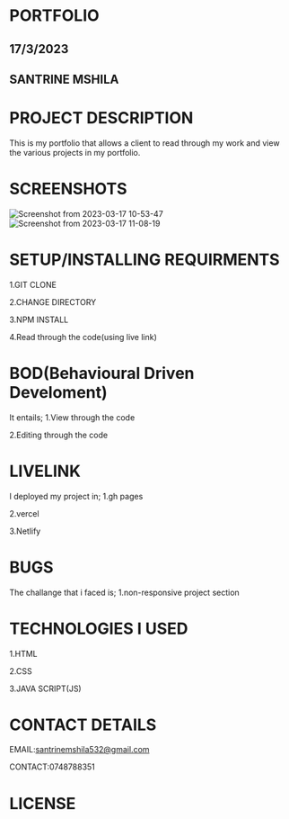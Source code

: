# PORTFOLIO

## 17/3/2023

## SANTRINE MSHILA

# PROJECT DESCRIPTION

This is my portfolio that allows a client to read through my work and view the various projects in my portfolio.

# SCREENSHOTS

![Screenshot from 2023-03-17 10-53-47](https://user-images.githubusercontent.com/125248435/225846956-9507629d-41d8-4685-a511-2d030bdcc5cf.png)
![Screenshot from 2023-03-17 11-08-19](https://user-images.githubusercontent.com/125248435/225848420-51df5cce-cd0d-487a-b54e-5938cada4dd0.png)


# SETUP/INSTALLING REQUIRMENTS
1.GIT CLONE

2.CHANGE DIRECTORY

3.NPM INSTALL

4.Read through the code(using live link)

# BOD(Behavioural Driven Develoment)
It entails;
1.View through the code

2.Editing through the code

# LIVELINK
I deployed my project in;
1.gh pages

2.vercel

3.Netlify

# BUGS
The challange that i faced is;
1.non-responsive project section

# TECHNOLOGIES I USED
1.HTML

2.CSS

3.JAVA SCRIPT(JS)

# CONTACT DETAILS
EMAIL:santrinemshila532@gmail.com

CONTACT:0748788351

# LICENSE